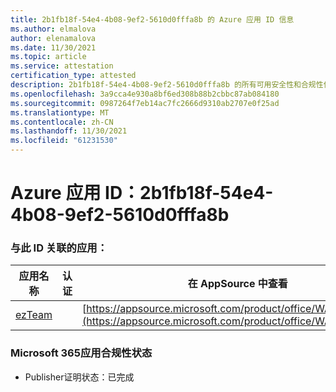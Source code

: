 ```yaml
---
title: 2b1fb18f-54e4-4b08-9ef2-5610d0fffa8b 的 Azure 应用 ID 信息
ms.author: elmalova
author: elenamalova
ms.date: 11/30/2021
ms.topic: article
ms.service: attestation
certification_type: attested
description: 2b1fb18f-54e4-4b08-9ef2-5610d0fffa8b 的所有可用安全性和合规性信息。
ms.openlocfilehash: 3a9cca4e930a8bf6ed308b88b2cbbc87ab084180
ms.sourcegitcommit: 0987264f7eb14ac7fc2666d9310ab2707e0f25ad
ms.translationtype: MT
ms.contentlocale: zh-CN
ms.lasthandoff: 11/30/2021
ms.locfileid: "61231530"
---
```

# <a name="azure-app-id-2b1fb18f-54e4-4b08-9ef2-5610d0fffa8b"></a>Azure 应用 ID：2b1fb18f-54e4-4b08-9ef2-5610d0fffa8b


### <a name="apps-associated-with-this-id"></a>与此 ID 关联的应用：
| **应用名称** | **认证** | **在 AppSource 中查看** |
|--------------|---------------|-----------------------|
| [ezTeam](https://docs.microsoft.com/microsoft-365-app-certification/forward/WA200002546) |  | [https://appsource.microsoft.com/product/office/WA200002546](https://appsource.microsoft.com/product/office/WA200002546) |

### <a name="microsoft-365-app-compliance-status"></a>Microsoft 365应用合规性状态
- Publisher证明状态：已完成
